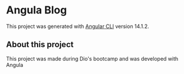 # Angula Blog

This project was generated with [Angular CLI](https://github.com/angular/angular-cli) version 14.1.2.

## About this project

This project was made during Dio's bootcamp and was developed with Angula
